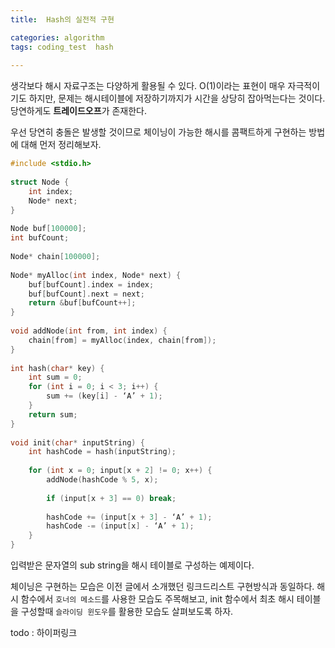 ```yaml
---
title:  Hash의 실전적 구현

categories: algorithm 
tags: coding_test  hash
 
---
```


  
생각보다 해시 자료구조는 다양하게 활용될 수 있다. O(1)이라는 표현이 매우 자극적이기도 하지만, 문제는 해시테이블에 저장하기까지가 시간을 상당히 잡아먹는다는 것이다. 당연하게도 **트레이드오프**가 존재한다.  
  
우선 당연히 충돌은 발생할 것이므로 체이닝이 가능한 해시를 콤팩트하게 구현하는 방법에 대해 먼저 정리해보자.  
  
```cpp  
#include <stdio.h>  
  
struct Node {  
	int index;  
	Node* next;  
}  
  
Node buf[100000];  
int bufCount;  
  
Node* chain[100000];  
  
Node* myAlloc(int index, Node* next) {  
	buf[bufCount].index = index;  
	buf[bufCount].next = next;  
	return &buf[bufCount++];  
}  
  
void addNode(int from, int index) {  
	chain[from] = myAlloc(index, chain[from]);  
}  
  
int hash(char* key) {  
	int sum = 0;  
	for (int i = 0; i < 3; i++) {  
		sum += (key[i] - ‘A’ + 1);  
	}  
	return sum;  
}  
  
void init(char* inputString) {  
	int hashCode = hash(inputString);  
  
	for (int x = 0; input[x + 2] != 0; x++) {  
		addNode(hashCode % 5, x);  
  
		if (input[x + 3] == 0) break;  
  
		hashCode += (input[x + 3] - ‘A’ + 1);  
		hashCode -= (input[x] - ‘A’ + 1);  
	}  
}  
```  
  
입력받은 문자열의 sub string을 해시 테이블로 구성하는 예제이다.  
  
체이닝은 구현하는 모습은 이전 글에서 소개했던 링크드리스트 구현방식과 동일하다. 해시 함수에서 `호너의 메소드`를 사용한 모습도 주목해보고, init 함수에서 최초 해시 테이블을 구성할때 `슬라이딩 윈도우`를 활용한 모습도 살펴보도록 하자.  
  
todo : 하이퍼링크  
